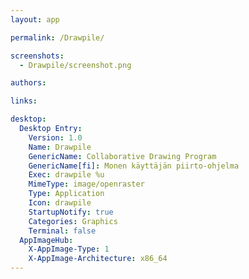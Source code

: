 ```yaml
---
layout: app

permalink: /Drawpile/

screenshots:
  - Drawpile/screenshot.png

authors:

links:

desktop:
  Desktop Entry:
    Version: 1.0
    Name: Drawpile
    GenericName: Collaborative Drawing Program
    GenericName[fi]: Monen käyttäjän piirto-ohjelma
    Exec: drawpile %u
    MimeType: image/openraster
    Type: Application
    Icon: drawpile
    StartupNotify: true
    Categories: Graphics
    Terminal: false
  AppImageHub:
    X-AppImage-Type: 1
    X-AppImage-Architecture: x86_64
---
```


